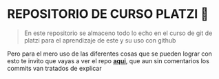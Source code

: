 # **REPOSITORIO DE CURSO PLATZI 🤯**
> En este repositorio se almaceno todo lo echo en el curso de git de platzi para el aprendizaje de este y su uso con github

Pero para el mero uso de las diferentes cosas que se pueden lograr con esto te invito que vayas a ver el repo [**aqui**](https://www.youtube.com/watch?v=BtLSaxRnIhc&ab_channel=Linwi "aqui"), que aun sin comentarios los commits van tratados de explicar